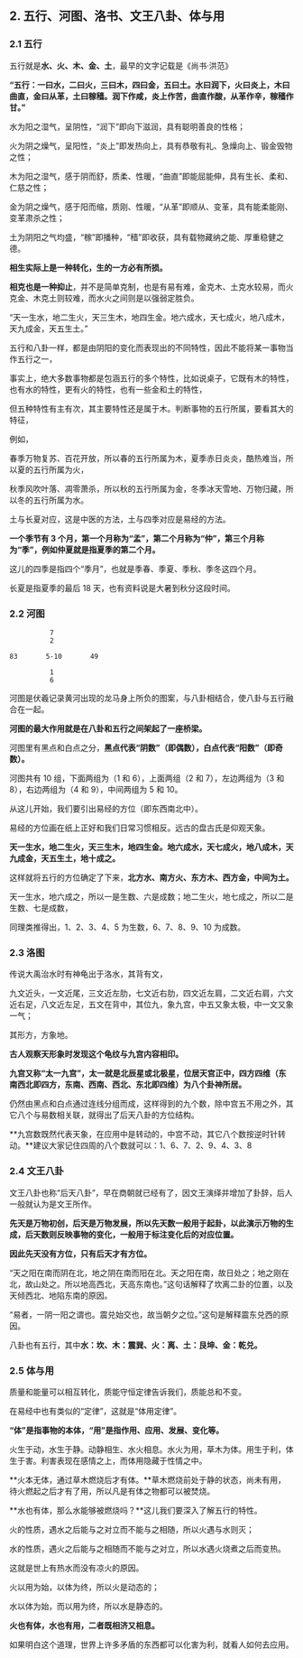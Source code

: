 ## 2. 五行、河图、洛书、文王八卦、体与用

### 2.1 五行

五行就是**水、火、木、金、土**，最早的文字记载是《尚书·洪范》

**“五行：一曰水，二曰火，三曰木，四曰金，五曰土。水曰润下，火曰炎上，木曰曲直，金曰从革，土曰稼穑。润下作咸，炎上作苦，曲直作酸，从革作辛，稼穑作甘。”**

水为阳之湿气，呈阴性，“润下”即向下滋润，具有聪明善良的性格；

火为阴之燥气，呈阳性，“炎上”即发热向上，具有恭敬有礼、急燥向上、锻金毁物之性；

木为阳之湿气，感于阴而舒，质柔、性暖，“曲直”即能屈能伸，具有生长、柔和、仁慈之性；

金为阴之燥气，感于阳而缩，质刚、性暖，“从革”即顺从、变革，具有能柔能刚、变革肃杀之性；

土为阴阳之气均盛，“稼”即播种，“穑”即收获，具有载物藏纳之能、厚重稳健之德。

**相生实际上是一种转化，生的一方必有所损。**

**相克也是一种抑止**，并不是简单克制，也是有易有难，金克木、土克水较易，而火克金、木克土则较难，而水火之间则是以强弱定胜负。

“天一生水，地二生火，天三生木，地四生金。地六成水，天七成火，地八成木，天九成金，天五生土。”

五行和八卦一样，都是由阴阳的变化而表现出的不同特性，因此不能将某一事物当作五行之一，

事实上，绝大多数事物都是包涵五行的多个特性，比如说桌子，它既有木的特性，也有水的特性，更有火的特性，也有一些金和土的特性，

但五种特性有主有次，其主要特性还是属于木。判断事物的五行所属，要看其大的特征，

例如，

春季万物复苏、百花开放，所以春的五行所属为木，夏季赤日炎炎，酷热难当，所以夏的五行所属为火，

秋季风吹叶落、凋零萧杀，所以秋的五行所属为金，冬季冰天雪地、万物归藏，所以冬的五行所属为水。

土与长夏对应，这是中医的方法，土与四季对应是易经的方法。

**一个季节有 3 个月，第一个月称为“孟”，第二个月称为“仲”，第三个月称为“季”，例如仲夏就是指夏季的第二个月。**

这儿的四季是指四个“季月”，也就是季春、季夏、季秋、季冬这四个月。

长夏是指夏季的最后 18 天，也有资料说是大暑到秋分这段时间。

### 2.2 河图

```
          7
          2

83       5-10       49

          1
          6
```

河图是伏羲记录黄河出现的龙马身上所负的图案，与八卦相结合，使八卦与五行融合在一起。

**河图的最大作用就是在八卦和五行之间架起了一座桥梁。**

河图里有黑点和白点之分，**黑点代表“阴数”（即偶数），白点代表“阳数”（即奇数）。**

河图共有 10 组，下面两组为（1 和 6），上面两组（2 和 7），左边两组为（3 和 8），右边两组为（4 和 9），中间两组为 5 和 10。

从这儿开始，我们要引出易经的方位（即东西南北中）。

易经的方位画在纸上正好和我们日常习惯相反。远古的盘古氏是仰观天象。

**天一生水，地二生火，天三生木，地四生金。地六成水，天七成火，地八成木，天九成金，天五生土，地十成之。**

这样就将五行的方位确定了下来，**北方水、南方火、东方木、西方金，中间为土。**

天一生水，地六成之，所以一是生数、六是成数；地二生火，地七成之，所以二是生数、七是成数，

同理类推得出，1、2、3、4、5 为生数，6、7、8、9、10 为成数。

### 2.3 洛图

传说大禹治水时有神龟出于洛水，其背有文，

九文近头，一文近尾，三文近左肋，七文近右肋，四文近左肩，二文近右肩，六文近右足，八文近左足，五文在背中，其位九，象九宫，中五又象太极，中一文又象一气；

其形方，方象地。

**古人观察天形象时发现这个龟纹与九宫内容相印。**

**九宫又称“太一九宫”，太一就是北辰星或北极星，位居天宫正中，四方四维（东南西北即四方，东南、西南、西北、东北即四维）为八个卦神所居。**

仍然由黑点和白点通过连线分组而成，这样得到的九个数，除中宫五不用之外，其它八个与易数相关联，就得出了后天八卦的方位结构。

**九宫数既然代表天象，在应用中是转动的，中宫不动，其它八个数按逆时针转动。**建议大家记住四周的八个数就可以：1、6、7、2、9、4、3、8

### 2.4 文王八卦

文王八卦也称“后天八卦”，早在商朝就已经有了，因文王演绎并增加了卦辞，后人一般就认为是文王所作。

**先天是万物初创，后天是万物发展，所以先天数一般用于起卦，以此演示万物的生成，后天数则反映事物的变化，一般用于标注变化后的对应位置。**

**因此先天没有方位，只有后天才有方位。**

“天之阳在南而阴在北，地之阴在南而阳在北。天之阳在南，故日处之；地之刚在北，故山处之。所以地高西北，天高东南也。”这句话解释了坎离二卦的位置，以及天倾西北、地陷东南的原因。

“易者，一阴一阳之谓也。震兑始交也，故当朝夕之位。”这句是解释震东兑西的原因。

八卦也有五行，其中**水：坎、木：震巽、火：离、土：艮坤、金：乾兑。**

### 2.5 体与用

质量和能量可以相互转化，质能守恒定律告诉我们，质能总和不变。

在易经中也有类似的“定律”，这就是“体用定律”。

**“体”是指事物的本体，“用”是指作用、应用、发展、变化等。**

火生于动，水生于静。动静相生、水火相息。水火为用，草木为体。用生于利，体生于害。利害表现在感情之上，而体用隐藏于性情之中。

**火本无体，通过草木燃烧后才有体。**草木燃烧前处于静的状态，尚未有用，待火燃起之后才有了用，所以凡是有体之物都可以被焚烧。

**水也有体，那么水能够被燃烧吗？**这儿我们要深入了解五行的特性。

火的性质，遇水之后能与之对立而不能与之相随，所以火遇与水则灭；

水的性质，遇火之后能与之相随而不能与之对立，所以水遇火烧煮之后而变热。

这就是世上有热水而没有凉火的原因。

火以用为始，以体为终，所以火是动态的；

水以体为始，而以用为终，所以水是静态的。

**火也有体，水也有用，二者既相济又相息。**

如果明白这个道理，世界上许多矛盾的东西都可以化害为利，就看人如何去应用。
